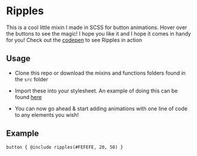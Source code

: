 # Ripples
This is a cool little mixin I made in SCSS for button animations. Hover over the buttons to see the magic! I hope you like it and I hope it comes in handy for you! Check out the [codepen](http://codepen.io/Jackthomsonn/pen/GjVPWX?editors=0100) to see Ripples in action

## Usage
* Clone this repo or download the mixins and functions folders found in the `src` folder
* Import these into your stylesheet. An example of doing this can be found [here](https://github.com/Jackthomsonn/ripples/blob/master/src/example.scss)

* You can now go ahead & start adding animations with one line of code to any elements you wish!

## Example
`button {
    @include ripples(#FEFEFE, 20, 50)
}`
